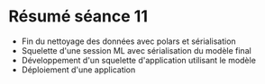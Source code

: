 # Résumé séance 11

- Fin du nettoyage des données avec polars et sérialisation
- Squelette d'une session ML avec sérialisation du modèle final
- Développement d'un squelette d'application utilisant le modèle
- Déploiement d'une application
